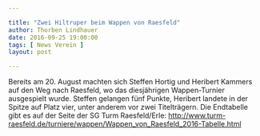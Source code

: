 ```yaml
---

title: "Zwei Hiltruper beim Wappen von Raesfeld"
author: Thorben Lindhauer
date: 2016-09-25 19:00:00
tags: [ News Verein ]
layout: post

---
```


Bereits am 20. August machten sich Steffen Hortig und Heribert Kammers auf den Weg nach Raesfeld, wo das diesjährigen Wappen-Turnier ausgespielt wurde. Steffen gelangen fünf Punkte, Heribert landete in der Spitze auf Platz vier, unter anderem vor zwei Titelträgern. Die Endtabelle gibt es auf der Seite der SG Turm Raesfeld/Erle: http://www.turm-raesfeld.de/turniere/wappen/Wappen_von_Raesfeld_2016-Tabelle.html
